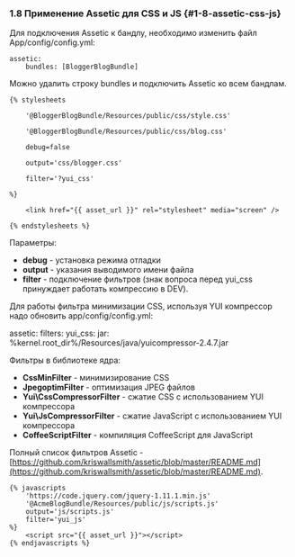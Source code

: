 ### 1.8 Применение Assetic для CSS и JS {#1-8-assetic-css-js}

Для подключения Assetic к бандлу, необходимо изменить файл App/config/config.yml:
```
assetic:
    bundles: [BloggerBlogBundle]
```
Можно удалить строку bundles и подключить Assetic ко всем бандлам.

```
{% stylesheets

    '@BloggerBlogBundle/Resources/public/css/style.css'
    
    '@BloggerBlogBundle/Resources/public/css/blog.css'
    
    debug=false
    
    output='css/blogger.css'
    
    filter='?yui_css'

%}

    <link href="{{ asset_url }}" rel="stylesheet" media="screen" />

{% endstylesheets %}
```


Параметры:

*   **debug** - установка режима отладки
*   **output** - указания выводимого имени файла
*   **filter** - подключение фильтров (знак вопроса перед yui_css принуждает работать компрессию в DEV).

Для работы фильтра минимизации CSS, используя YUI компрессор надо обновить app/config/config.yml:

assetic:
    filters:
    yui_css:
    jar: %kernel.root_dir%/Resources/java/yuicompressor-2.4.7.jar

Фильтры в библиотеке ядра:

*   **CssMinFilter** - минимизирование CSS
*   **JpegoptimFilter** - оптимизация JPEG файлов
*   **Yui\CssCompressorFilter** - сжатие CSS с использованием YUI компрессора
*   **Yui\JsCompressorFilter** - сжатие JavaScript с использованием YUI компрессора
*   **CoffeeScriptFilter** - компиляция CoffeeScript для JavaScript

Полный список фильтров Assetic - [https://github.com/kriswallsmith/assetic/blob/master/README.md](https://github.com/kriswallsmith/assetic/blob/master/README.md).

```
{% javascripts
    'https://code.jquery.com/jquery-1.11.1.min.js'
    '@AcmeBlogBundle/Resources/public/js/scripts.js'
    output='js/scripts.js'
    filter='yui_js'
%}
    <script src="{{ asset_url }}"></script>
{% endjavascripts %}
```
